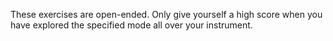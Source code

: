 These exercises are open-ended. Only give yourself a high score when you have explored the specified
mode all over your instrument.
